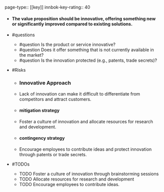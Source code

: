 page-type:: [[key]]
innbok-key-rating:: 40
- #### The value proposition should be innovative, offering something new or significantly improved compared to existing solutions.
- #questions
  - #question Is the product or service innovative?
  - #question Does it offer something that is not currently available in the market?
  - #question Is the innovation protected (e.g., patents, trade secrets)?
- #Risks

  - ### Innovative Approach
  - Lack of innovation can make it difficult to differentiate from competitors and attract customers.
  - #### mitigation strategy
  - Foster a culture of innovation and allocate resources for research and development.
  - #### contingency strategy
  - Encourage employees to contribute ideas and protect innovation through patents or trade secrets.
- #TODOs
  - TODO Foster a culture of innovation through brainstorming sessions
  - TODO  Allocate resources for research and development
  - TODO  Encourage employees to contribute ideas.



